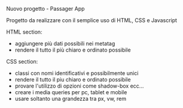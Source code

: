 Nuovo progetto - Passager App

Progetto da realizzare con il semplice uso di HTML, CSS e Javascript

HTML section:
- aggiungere più dati possibili nei metatag
- rendere il tutto il più chiaro e ordinato possibile

CSS section:
- classi con nomi identificativi e possibilmente unici
- rendere il tutto il piu chiaro e ordinato possibile
- provare l'utilizzo di opzioni come shadow-box ecc...
- creare i media queries per pc, tablet e mobile
- usare soltanto una grandezza tra px, vw, rem